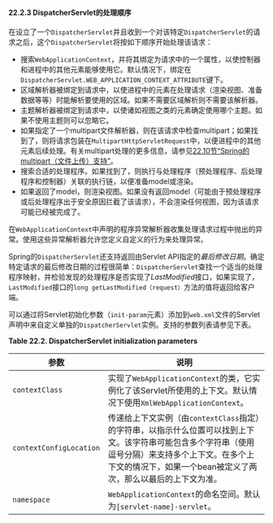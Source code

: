 #### 22.2.3 DispatcherServlet的处理顺序

在设立了一个`DispatcherServlet`并且收到一个对该特定`DispatcherServlet`的请求之后，这个`DispatcherServlet`将按如下顺序开始处理该请求：

- 搜索`WebApplicationContext`，并将其绑定为请求中的一个属性，以使控制器和进程中的其他元素能够使用它。默认情况下，绑定在`DispatcherServlet.WEB_APPLICATION_CONTEXT_ATTRIBUTE`键下。
- 区域解析器被绑定到请求中，以使进程中的元素在处理请求（渲染视图、准备数据等等）时能解析要使用的区域。如果不需要区域解析则不需要该解析器。
- 主题解析器被绑定到请求中，以使诸如视图之类的元素确定使用哪个主题。如果不使用主题则可以忽略它。
- 如果指定了一个multipart文件解析器，则在该请求中检查multipart；如果找到了，则将请求包装在`MultipartHttpServletRequest`中，以便进程中的其他元素后续处理。有关multipart处理的更多信息，请参见[22.10节“Spring的multipart（文件上传）支持”](22.10.Spring’s_multipart_(file_upload)_support.md)。
- 搜索合适的处理程序。如果找到了，则执行与处理程序（预处理程序、后处理程序和控制器）关联的执行链，以便准备model或渲染。
- 如果返回了model，则渲染视图。如果没有返回model（可能由于预处理程序或后处理程序出于安全原因拦截了该请求），不会渲染任何视图，因为该请求可能已经被完成了。

在`WebApplicationContext`中声明的程序异常解析器收集处理请求过程中抛出的异常。使用这些异常解析器允许您定义自定义的行为来处理异常。

Spring的`DispatcherServlet`还支持返回由Servlet API指定的*最后修改日期*。确定特定请求的最后修改日期的过程很简单：`DispatcherServlet`查找一个适当的处理程序映射，并检验发现的处理程序是否实现了*LastModified*接口，如果实现了，`LastModified`接口的`long getLastModified（request）`方法的值将返回给客户端。

可以通过将Servlet初始化参数（`init-param`元素）添加到`web.xml`文件的Servlet声明中来自定义单独的`DispatcherServlet`实例。支持的参数列表请参见下表。

**Table 22.2. DispatcherServlet initialization parameters**

|**参数**|**说明** |
| ------ | ------- |
|`contextClass`|实现了`WebApplicationContext`的类，它实例化了该Servlet所使用的上下文。默认情况下使用`XmlWebApplicationContext`。|
|`contextConfigLocation`|传递给上下文实例（由`contextClass`指定）的字符串，以指示什么位置可以找到上下文。该字符串可能包含多个字符串（使用逗号分隔）来支持多个上下文。在多个上下文的情况下，如果一个bean被定义了两次，那么以最后的上下文为准。|
|`namespace`|`WebApplicationContext`的命名空间。默认为`[servlet-name]-servlet`。|

